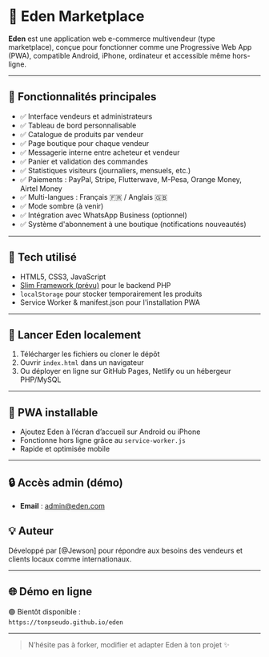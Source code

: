 # 🌿 Eden Marketplace

**Eden** est une application web e-commerce multivendeur (type marketplace), conçue pour fonctionner comme une Progressive Web App (PWA), compatible Android, iPhone, ordinateur et accessible même hors-ligne.

---

## 🔹 Fonctionnalités principales

- ✅ Interface vendeurs et administrateurs
- ✅ Tableau de bord personnalisable
- ✅ Catalogue de produits par vendeur
- ✅ Page boutique pour chaque vendeur
- ✅ Messagerie interne entre acheteur et vendeur
- ✅ Panier et validation des commandes
- ✅ Statistiques visiteurs (journaliers, mensuels, etc.)
- ✅ Paiements : PayPal, Stripe, Flutterwave, M-Pesa, Orange Money, Airtel Money
- ✅ Multi-langues : Français 🇫🇷 / Anglais 🇬🇧
- ✅ Mode sombre (à venir)
- ✅ Intégration avec WhatsApp Business (optionnel)
- ✅ Système d'abonnement à une boutique (notifications nouveautés)

---

## 🔧 Tech utilisé

- HTML5, CSS3, JavaScript
- [Slim Framework (prévu)](https://www.slimframework.com/) pour le backend PHP
- `localStorage` pour stocker temporairement les produits
- Service Worker & manifest.json pour l'installation PWA

---

## 🚀 Lancer Eden localement

1. Télécharger les fichiers ou cloner le dépôt
2. Ouvrir `index.html` dans un navigateur
3. Ou déployer en ligne sur GitHub Pages, Netlify ou un hébergeur PHP/MySQL

---

## 📱 PWA installable

- Ajoutez Eden à l’écran d’accueil sur Android ou iPhone
- Fonctionne hors ligne grâce au `service-worker.js`
- Rapide et optimisée mobile

---

## 🔒 Accès admin (démo)

- **Email** : admin@eden.com

## 💡 Auteur

Développé par [@Jewson] pour répondre aux besoins des vendeurs et clients locaux comme internationaux.

---

## 🌐 Démo en ligne

🟢 Bientôt disponible :  
`https://tonpseudo.github.io/eden`

---

> N’hésite pas à forker, modifier et adapter Eden à ton projet ✨
